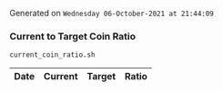 Generated on `Wednesday 06-October-2021 at 21:44:09`

### Current to Target Coin Ratio
`current_coin_ratio.sh`

Date|Current|Target|Ratio
---|---|---|---
